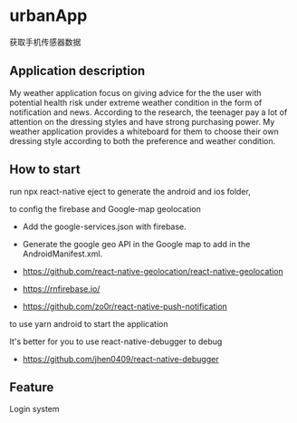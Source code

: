 # urbanApp
获取手机传感器数据

## Application description

My weather application focus on giving advice for the the user with potential health risk under extreme weather condition in the form of notification and news. According to the research, the teenager pay a lot of attention on the dressing styles and have strong purchasing power. My weather application provides a whiteboard for them to choose their own dressing style according to both the preference and weather condition.

## How to start
run npx react-native eject to generate the android and ios folder,

to config the firebase and Google-map geolocation

- Add the google-services.json with firebase.

- Generate the google geo API in the Google map to add in the AndroidManifest.xml.

- https://github.com/react-native-geolocation/react-native-geolocation

- https://rnfirebase.io/

- https://github.com/zo0r/react-native-push-notification

to use yarn android to start the application

It's better for you to use react-native-debugger to debug

- https://github.com/jhen0409/react-native-debugger

## Feature
Login system
